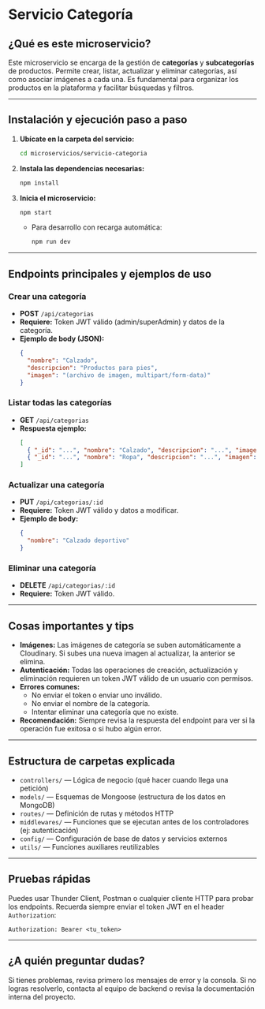 # Servicio Categoría

## ¿Qué es este microservicio?
Este microservicio se encarga de la gestión de **categorías** y **subcategorías** de productos. Permite crear, listar, actualizar y eliminar categorías, así como asociar imágenes a cada una. Es fundamental para organizar los productos en la plataforma y facilitar búsquedas y filtros.

---

## Instalación y ejecución paso a paso

1. **Ubícate en la carpeta del servicio:**
   ```bash
   cd microservicios/servicio-categoria
   ```
2. **Instala las dependencias necesarias:**
   ```bash
   npm install
   ```
3. **Inicia el microservicio:**
   ```bash
   npm start
   ```
   - Para desarrollo con recarga automática:
     ```bash
     npm run dev
     ```

---

## Endpoints principales y ejemplos de uso

### Crear una categoría
- **POST** `/api/categorias`
- **Requiere:** Token JWT válido (admin/superAdmin) y datos de la categoría.
- **Ejemplo de body (JSON):**
  ```json
  {
    "nombre": "Calzado",
    "descripcion": "Productos para pies",
    "imagen": "(archivo de imagen, multipart/form-data)"
  }
  ```

### Listar todas las categorías
- **GET** `/api/categorias`
- **Respuesta ejemplo:**
  ```json
  [
    { "_id": "...", "nombre": "Calzado", "descripcion": "...", "imagen": "url" },
    { "_id": "...", "nombre": "Ropa", "descripcion": "...", "imagen": "url" }
  ]
  ```

### Actualizar una categoría
- **PUT** `/api/categorias/:id`
- **Requiere:** Token JWT válido y datos a modificar.
- **Ejemplo de body:**
  ```json
  {
    "nombre": "Calzado deportivo"
  }
  ```

### Eliminar una categoría
- **DELETE** `/api/categorias/:id`
- **Requiere:** Token JWT válido.

---

## Cosas importantes y tips
- **Imágenes:** Las imágenes de categoría se suben automáticamente a Cloudinary. Si subes una nueva imagen al actualizar, la anterior se elimina.
- **Autenticación:** Todas las operaciones de creación, actualización y eliminación requieren un token JWT válido de un usuario con permisos.
- **Errores comunes:**
  - No enviar el token o enviar uno inválido.
  - No enviar el nombre de la categoría.
  - Intentar eliminar una categoría que no existe.
- **Recomendación:** Siempre revisa la respuesta del endpoint para ver si la operación fue exitosa o si hubo algún error.

---

## Estructura de carpetas explicada
- `controllers/` — Lógica de negocio (qué hacer cuando llega una petición)
- `models/` — Esquemas de Mongoose (estructura de los datos en MongoDB)
- `routes/` — Definición de rutas y métodos HTTP
- `middlewares/` — Funciones que se ejecutan antes de los controladores (ej: autenticación)
- `config/` — Configuración de base de datos y servicios externos
- `utils/` — Funciones auxiliares reutilizables

---

## Pruebas rápidas
Puedes usar Thunder Client, Postman o cualquier cliente HTTP para probar los endpoints. Recuerda siempre enviar el token JWT en el header `Authorization`:
```
Authorization: Bearer <tu_token>
```

---

## ¿A quién preguntar dudas?
Si tienes problemas, revisa primero los mensajes de error y la consola. Si no logras resolverlo, contacta al equipo de backend o revisa la documentación interna del proyecto.
